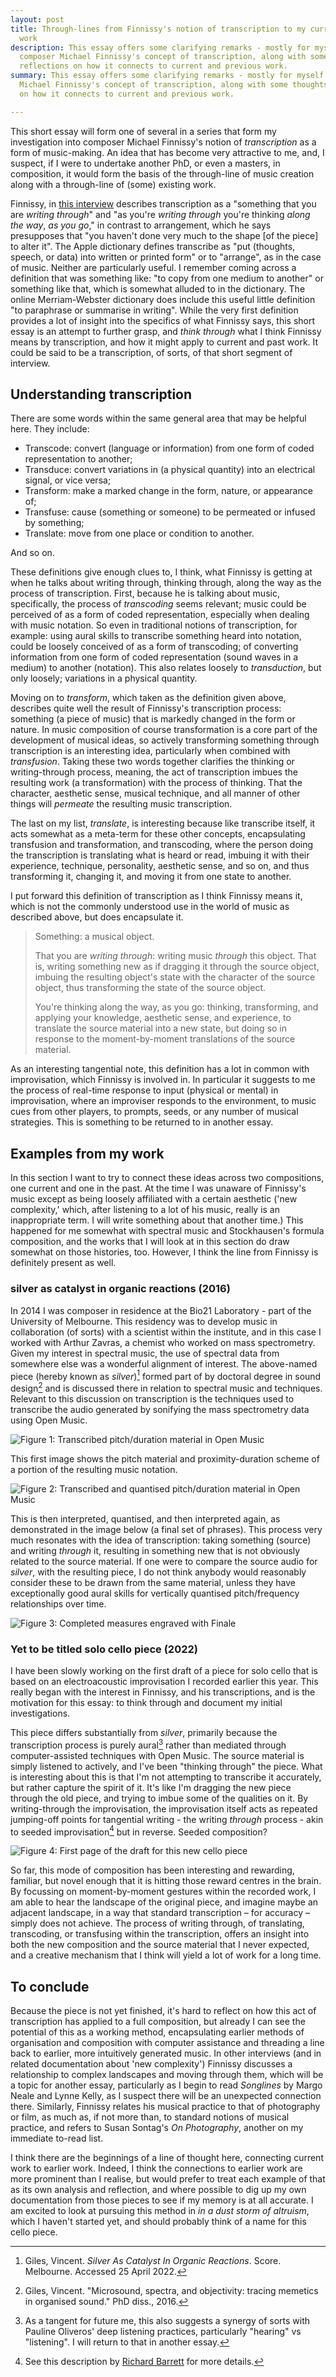 ```yaml
---
layout: post
title: Through-lines from Finnissy's notion of transcription to my current and past
  work
description: This essay offers some clarifying remarks - mostly for myself - about
  composer Michael Finnissy's concept of transcription, along with some thoughts and
  reflections on how it connects to current and previous work.
summary: This essay offers some clarifying remarks - mostly for myself - about composer
  Michael Finnissy's concept of transcription, along with some thoughts and reflections
  on how it connects to current and previous work.

---
```

This short essay will form one of several in a series that form my investigation into composer Michael Finnissy's notion of _transcription_ as a form of music-making. An idea that has become very attractive to me, and, I suspect, if I were to undertake another PhD, or even a masters, in composition, it would form the basis of the through-line of music creation along with a through-line of (some) existing work.

Finnissy, in [this interview](https://www.youtube.com/watch?v=3ZMCOw4hAZA) describes transcription as a "something that you are _writing through_" and "as you're _writing through_ you're thinking _along the way_, _as you go_," in contrast to arrangement, which he says presupposes that "you haven't done very much to the shape \[of the piece\] to alter it". The Apple dictionary defines transcribe as "put (thoughts, speech, or data) into written or printed form" or to "arrange", as in the case of music. Neither are particularly useful. I remember coming across a definition that was something like: "to copy from one medium to another" or something like that, which is somewhat alluded to in the dictionary. The online Merriam-Webster dictionary does include this useful little definition "to paraphrase or summarise in writing". While the very first definition provides a lot of insight into the specifics of what Finnissy says, this short essay is an attempt to further grasp, and _think through_ what I think Finnissy means by transcription, and how it might apply to current and past work. It could be said to be a transcription, of sorts, of that short segment of interview.

## Understanding transcription

There are some words within the same general area that may be helpful here. They include:

* Transcode: convert (language or information) from one form of coded representation to another;
* Transduce: convert variations in (a physical quantity) into an electrical signal, or vice versa;
* Transform: make a marked change in the form, nature, or appearance of;
* Transfuse: cause (something or someone) to be permeated or infused by something;
* Translate: move from one place or condition to another.

And so on.

These definitions give enough clues to, I think, what Finnissy is getting at when he talks about writing through, thinking through, along the way as the process of transcription. First, because he is talking about music, specifically, the process of _transcoding_ seems relevant; music could be perceived of as a form of coded representation, especially when dealing with music notation. So even in traditional notions of transcription, for example: using aural skills to transcribe something heard into notation, could be loosely conceived of as a form of transcoding; of converting information from one form of coded representation (sound waves in a medium) to another (notation). This also relates loosely to _transduction_, but only loosely; variations in a physical quantity.

Moving on to _transform_, which taken as the definition given above, describes quite well the result of Finnissy's transcription process: something (a piece of music) that is markedly changed in the form or nature. In music composition of course transformation is a core part of the development of musical ideas, so actively transforming something through transcription is an interesting idea, particularly when combined with _transfusion_. Taking these two words together clarifies the thinking or writing-through process, meaning, the act of transcription imbues the resulting work (a transformation) with the process of thinking. That the character, aesthetic sense, musical technique, and all manner of other things will _permeate_ the resulting music transcription.

The last on my list, _translate_, is interesting because like transcribe itself, it acts somewhat as a meta-term for these other concepts, encapsulating transfusion and transformation, and transcoding, where the person doing the transcription is translating what is heard or read, imbuing it with their experience, technique, personality, aesthetic sense, and so on, and thus transforming it, changing it, and moving it from one state to another.

I put forward this definition of transcription as I think Finnissy means it, which is not the commonly understood use in the world of music as described above, but does encapsulate it.

> Something: a musical object.
>
> That you are _writing through_: writing music _through_ this object. That is, writing something new as if dragging it through the source object, imbuing the resulting object's state with the character of the source object, thus transforming the state of the source object.
>
> You're thinking along the way, as you go: thinking, transforming, and applying your knowledge, aesthetic sense, and experience, to translate the source material into a new state, but doing so in response to the moment-by-moment translations of the source material.

As an interesting tangential note, this definition has a lot in common with improvisation, which Finnissy is involved in. In particular it suggests to me the process of real-time response to input (physical or mental) in improvisation, where an improviser responds to the environment, to music cues from other players, to prompts, seeds, or any number of musical strategies. This is something to be returned to in another essay.

## Examples from my work

In this section I want to try to connect these ideas across two compositions, one current and one in the past. At the time I was unaware of Finnissy's music except as being loosely affiliated with a certain aesthetic ('new complexity,' which, after listening to a lot of his music, really is an inappropriate term. I will write something about that another time.) This happened for me somewhat with spectral music and Stockhausen's formula composition, and the works that I will look at in this section do draw somewhat on those histories, too. However, I think the line from Finnissy is definitely present as well.

### silver as catalyst in organic reactions (2016)

In 2014 I was composer in residence at the Bio21 Laboratory - part of the University of Melbourne. This residency was to develop music in collaboration (of sorts) with a scientist within the institute, and in this case I worked with Arthur Zavras, a chemist who worked on mass spectrometry. Given my interest in spectral music, the use of spectral data from somewhere else was a wonderful alignment of interest. The above-named piece (hereby known as _silver_)[^1] formed part of by doctoral degree in sound design[^2] and is discussed there in relation to spectral music and techniques. Relevant to this discussion on transcription is the techniques used to transcribe the audio generated by sonifying the mass spectrometry data using Open Music.

![Figure 1: Transcribed pitch/duration material in Open Music](/uploads/pitch-duration.png)

This first image shows the pitch material and proximity-duration scheme of a portion of the resulting music notation.

![Figure 2: Transcribed and quantised pitch/duration material in Open Music](/uploads/pitch-quantised.png)

This is then interpreted, quantised, and then interpreted again, as demonstrated in the image below (a final set of phrases). This process very much resonates with the idea of transcription: taking something (source) and writing _through_ it, resulting in something new that is not obviously related to the source material. If one were to compare the source audio for _silver_, with the resulting piece, I do not think anybody would reasonably consider these to be drawn from the same material, unless they have exceptionally good aural skills for vertically quantised pitch/frequency relationships over time.

![Figure 3: Completed measures engraved with Finale](/uploads/transcribed.png)

### Yet to be titled solo cello piece (2022)

I have been slowly working on the first draft of a piece for solo cello that is based on an electroacoustic improvisation I recorded earlier this year. This really began with the interest in Finnissy, and his transcriptions, and is the motivation for this essay: to think through and document my initial investigations.

This piece differs substantially from _silver_, primarily because the transcription process is purely aural[^3] rather than mediated through computer-assisted techniques with Open Music. The source material is simply listened to actively, and I've been "thinking through" the piece. What is interesting about this is that I'm not attempting to transcribe it accurately, but rather capture the spirit of it. It's like I'm dragging the new piece through the old piece, and trying to imbue some of the qualities on it. By writing-through the improvisation, the improvisation itself acts as repeated jumping-off points for tangential writing - the writing _through_ process - akin to seeded improvisation[^4] but in reverse. Seeded composition?

![Figure 4: First page of the draft for this new cello piece](/uploads/for-cello.png)

So far, this mode of composition has been interesting and rewarding, familiar, but novel enough that it is hitting those reward centres in the brain. By focussing on moment-by-moment gestures within the recorded work, I am able to hear the landscape of the original piece, and imagine maybe an adjacent landscape, in a way that standard transcription – for accuracy – simply does not achieve. The process of writing through, of translating, transcoding, or transfusing within the transcription, offers an insight into both the new composition and the source material that I never expected, and a creative mechanism that I think will yield a lot of work for a long time.

## To conclude

Because the piece is not yet finished, it's hard to reflect on how this act of transcription has applied to a full composition, but already I can see the potential of this as a working method, encapsulating earlier methods of organisation and composition with computer assistance and threading a line back to earlier, more intuitively generated music. In other interviews (and in related documentation about 'new complexity') Finnissy discusses a relationship to complex landscapes and moving through them, which will be a topic for another essay, particularly as I begin to read _Songlines_ by Margo Neale and Lynne Kelly, as I suspect there will be an unexpected connection there. Similarly, Finnissy relates his musical practice to that of photography or film, as much as, if not more than, to standard notions of musical practice, and refers to Susan Sontag's _On Photography_, another on my immediate to-read list.

I think there are the beginnings of a line of thought here, connecting current work to earlier work. Indeed, I think the connections to earlier work are more prominent than I realise, but would prefer to treat each example of that as its own analysis and reflection, and where possible to dig up my own documentation from those pieces to see if my memory is at all accurate. I am excited to look at pursuing this method in _in a dust storm of altruism_, which I haven't started yet, and should probably think of a name for this cello piece.

[^1]: Giles, Vincent. _Silver As Catalyst In Organic Reactions_. Score. Melbourne. Accessed 25 April 2022.
[^2]: Giles, Vincent. "Microsound, spectra, and objectivity: tracing memetics in organised sound." PhD diss., 2016.
[^3]: As a tangent for future me, this also suggests a synergy of sorts with Pauline Oliveros' deep listening practices, particularly "hearing" vs "listening". I will return to that in another essay.
[^4]: See this description by [Richard Barrett](https://www.pointofdeparture.org/PoD69/PoD69Barrett.html) for more details.